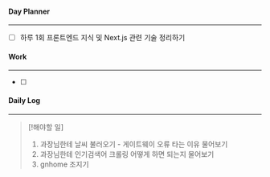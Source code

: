 
#### Day Planner
---
- [ ] 하루 1회 프론트엔드 지식 및 Next.js 관련 기술 정리하기


#### Work
---
- [ ] 


#### Daily Log
---
> [!해야할 일]
> 1. 과장님한테 날씨 불러오기 - 게이트웨이 오류 타는 이유 물어보기
> 2. 과장님한테 인기검색어 크롤링 어떻게 하면 되는지 물어보기
> 3. gnhome 조지기 

